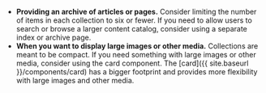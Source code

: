 - **Providing an archive of articles or pages.** Consider limiting the number of items in each collection to six or fewer. If you need to allow users to search or browse a larger content catalog, consider using a separate index or archive page.
- **When you want to display large images or other media.** Collections are meant to be compact. If you need something with large images or other media, consider using the card component. The [card]({{ site.baseurl }}/components/card) has a bigger footprint and provides more flexibility with large images and other media.